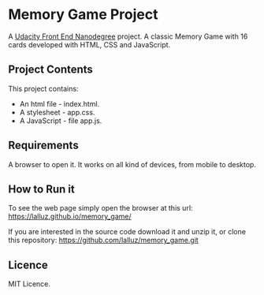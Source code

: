 # Memory Game Project
A [Udacity Front End Nanodegree](https://eu.udacity.com/course/front-end-web-developer-nanodegree--nd001) project.
A classic Memory Game with 16 cards developed with HTML, CSS and JavaScript.

## Project Contents
This project contains:
* An html file - index.html.
* A stylesheet - app.css.
* A JavaScript - file app.js.

## Requirements
A browser to open it. It works on all kind of devices, from mobile to desktop.

## How to Run it
To see the web page simply open the browser at this url:
https://lalluz.github.io/memory_game/

If you are interested in the source code download it and unzip it, or clone this repository:
https://github.com/lalluz/memory_game.git

## Licence
MIT Licence.
